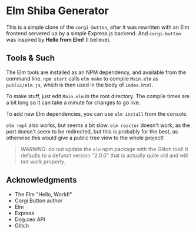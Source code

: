 Elm Shiba Generator
===================

This is a simple clone of the `corgi-button`, after it was rewritten with an Elm frontend servered up by a 
simple Express.js backend. And `corgi-button` was inspired by **Hello from Elm!** (I believe).

## Tools & Such

The Elm tools are installed as an NPM dependency, and available from 
the command line. `npm start` calls `elm make` to compile `Main.elm` 
as `public/elm.js`, which is then used in the body of `index.html`.

To make stuff, just edit `Main.elm` in the root directory. The compile
times are a bit long so it can take a minute for changes to go live.

To add new Elm dependencies, you can use `elm install` from the console.

`elm repl` also works, but seems a bit slow. `elm reactor` doesn't work,
as the port doesn't seem to be redirected, but this is probably for the best,
as otherwise this would give a public tree view to the whole project!

> *WARNING*: do not update the `elm` npm package with the Glitch tool! 
It defaults to a defunct version "2.0.0" that is actually quite old and will not work properly. 


## Acknowledgments

- The Elm "Hello, World!"
- Corgi Button author
- Elm 
- Express
- Dog.ceo API
- Glitch